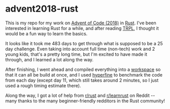 # advent2018-rust

This is my repo for my work on [Advent of Code (2018)][0] in [Rust][1]. I've
been interested in learning Rust for a while, and after reading [TRPL][2], I
thought it would be a fun way to learn the basics.

It looks like it took me 483 days to get through what is supposed to be a 25
day challenge. Even taking into account full time (non-tech) work and 2 young
kids, that's a pretty long time, but I'm excited to have made it through, and I
learned a lot along the way.

After finishing, I went ahead and compiled everything into a [workspace][3] so
that it can all be build at once, and I used [hyperfine][4] to benchmark the
code from each day (except day 11, which still takes around 2 minutes, so I
just used a rough timing estimate there). 

Along the way, I got a lot of help from [r/rust][5] and [r/learnrust][6] on
Reddit -- many thanks to the many beginner-friendly redditors in the Rust
community!

[0]: https://adventofcode.com/2018/
[1]: https://www.rust-lang.org/
[2]: https://doc.rust-lang.org/stable/book/
[3]: https://doc.rust-lang.org/book/ch14-03-cargo-workspaces.html
[4]: https://github.com/sharkdp/hyperfine
[5]: https://www.reddit.com/r/rust
[6]: https://www.reddit.com/r/learnrust/
